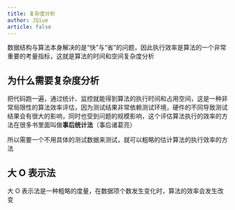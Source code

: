 ```yaml
---
title: 复杂度分析
author: JQiue
article: false
---
```


数据结构与算法本身解决的是“快”与“省”的问题，因此执行效率是算法的一个非常重要的考量指标，这就是算法的时间和空间复杂度分析

## 为什么需要复杂度分析

把代码跑一遍，通过统计、监控就能得到算法的执行时间和占用空间，这是一种非常局限性的算法效率评估，因为测试结果非常依赖测试环境，硬件的不同导致测试结果会有很大的影响，同时也受到问题的规模影响，这个评估算法执行的效率的方法在很多书里面叫做**事后统计法**（事后诸葛亮）

所以需要一个不用具体的测试数据来测试，就可以粗略的估计算法的执行效率的方法

## 大 O 表示法

大 O 表示法是一种粗略的度量，在数据项个数发生变化时，算法的效率会发生改变
